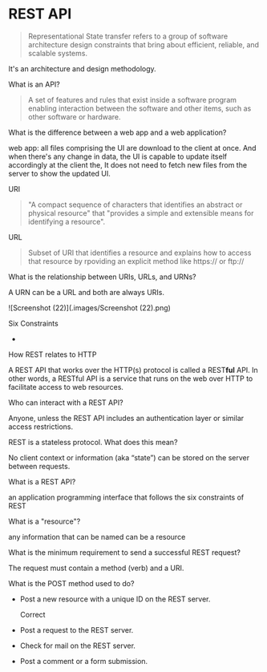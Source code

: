 # REST API

> Representational State transfer refers to a group of software architecture design constraints that bring about efficient, reliable, and scalable systems.

It's an architecture and design methodology.



What is an API?

> A set of features and rules that exist inside a software program enabling interaction between the software and other items, such as other software or hardware.



What is the difference between a web app and a web application?

web app: all files comprising the UI are download to the client at once. And when there's any change in data, the UI is capable to update itself accordingly at the client the, It does not need to fetch new files from the server to show the updated UI.



URI

> "A compact sequence of characters that identifies an abstract or physical resource" that "provides a simple and extensible means for identifying a resource".

URL

> Subset of URI that identifies a resource and explains how to access that resource by rpoviding an explicit method like https:// or ftp://

What is the relationship between URIs, URLs, and URNs?

A URN can be a URL and both are always URIs.



![Screenshot (22)](.images/Screenshot (22).png)

Six Constraints

- 

How REST relates to HTTP

A REST API that works over the HTTP(s) protocol is called a REST**ful** API. In other words, a RESTful API is a service that runs on the web over HTTP to facilitate access to web resources.

Who can interact with a REST API?

Anyone, unless the REST API includes an authentication layer or similar access restrictions.

REST is a stateless protocol. What does this mean?

No client context or information (aka “state”) can be stored on the server between requests.

What is a REST API?

an application programming interface that follows the six constraints of REST

What is a "resource"?

any information that can be named can be a resource

What is the minimum requirement to send a successful REST request?

The request must contain a method (verb) and a URI.

What is the POST method used to do?

- Post a new resource with a unique ID on the REST server.

  Correct

- Post a request to the REST server.

- Check for mail on the REST server.

- Post a comment or a form submission.